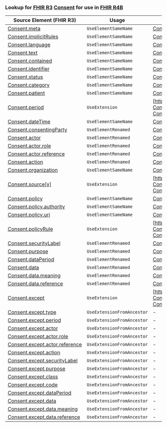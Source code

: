 ### Lookup for [FHIR R3](https://hl7.org/fhir/STU3/) [Consent](https://hl7.org/fhir/STU3/Consent.html) for use in [FHIR R4B](https://hl7.org/fhir/R4B/)

| Source Element (FHIR R3) | Usage | Target |
| -------------- | ----- | ------ |
| [Consent.meta](https://hl7.org/fhir/STU3/Consent.html#resource) | `UseElementSameName` | [Consent.meta](https://hl7.org/fhir/R4B/Consent.html#resource) |
| [Consent.implicitRules](https://hl7.org/fhir/STU3/Consent.html#resource) | `UseElementSameName` | [Consent.implicitRules](https://hl7.org/fhir/R4B/Consent.html#resource) |
| [Consent.language](https://hl7.org/fhir/STU3/Consent.html#resource) | `UseElementSameName` | [Consent.language](https://hl7.org/fhir/R4B/Consent.html#resource) |
| [Consent.text](https://hl7.org/fhir/STU3/Consent.html#resource) | `UseElementSameName` | [Consent.text](https://hl7.org/fhir/R4B/Consent.html#resource) |
| [Consent.contained](https://hl7.org/fhir/STU3/Consent.html#resource) | `UseElementSameName` | [Consent.contained](https://hl7.org/fhir/R4B/Consent.html#resource) |
| [Consent.identifier](https://hl7.org/fhir/STU3/Consent.html#resource) | `UseElementSameName` | [Consent.identifier](https://hl7.org/fhir/R4B/Consent.html#resource) |
| [Consent.status](https://hl7.org/fhir/STU3/Consent.html#resource) | `UseElementSameName` | [Consent.status](https://hl7.org/fhir/R4B/Consent.html#resource) |
| [Consent.category](https://hl7.org/fhir/STU3/Consent.html#resource) | `UseElementSameName` | [Consent.category](https://hl7.org/fhir/R4B/Consent.html#resource) |
| [Consent.patient](https://hl7.org/fhir/STU3/Consent.html#resource) | `UseElementSameName` | [Consent.patient](https://hl7.org/fhir/R4B/Consent.html#resource) |
| [Consent.period](https://hl7.org/fhir/STU3/Consent.html#resource) | `UseExtension` | [http://hl7.org/fhir/3.0/StructureDefinition/extension-Consent.period](StructureDefinition-ext-R3-Consent.period.html) |
| [Consent.dateTime](https://hl7.org/fhir/STU3/Consent.html#resource) | `UseElementSameName` | [Consent.dateTime](https://hl7.org/fhir/R4B/Consent.html#resource) |
| [Consent.consentingParty](https://hl7.org/fhir/STU3/Consent.html#resource) | `UseElementRenamed` | [Consent.performer](https://hl7.org/fhir/R4B/Consent.html#resource) |
| [Consent.actor](https://hl7.org/fhir/STU3/Consent.html#resource) | `UseElementRenamed` | [Consent.provision.actor](https://hl7.org/fhir/R4B/Consent.html#resource) |
| [Consent.actor.role](https://hl7.org/fhir/STU3/Consent.html#resource) | `UseElementRenamed` | [Consent.provision.actor.role](https://hl7.org/fhir/R4B/Consent.html#resource) |
| [Consent.actor.reference](https://hl7.org/fhir/STU3/Consent.html#resource) | `UseElementRenamed` | [Consent.provision.actor.reference](https://hl7.org/fhir/R4B/Consent.html#resource) |
| [Consent.action](https://hl7.org/fhir/STU3/Consent.html#resource) | `UseElementRenamed` | [Consent.provision.action](https://hl7.org/fhir/R4B/Consent.html#resource) |
| [Consent.organization](https://hl7.org/fhir/STU3/Consent.html#resource) | `UseElementSameName` | [Consent.organization](https://hl7.org/fhir/R4B/Consent.html#resource) |
| [Consent.source[x]](https://hl7.org/fhir/STU3/Consent.html#resource) | `UseExtension` | [http://hl7.org/fhir/3.0/StructureDefinition/extension-Consent.source](StructureDefinition-ext-R3-Consent.source.html) |
| [Consent.policy](https://hl7.org/fhir/STU3/Consent.html#resource) | `UseElementSameName` | [Consent.policy](https://hl7.org/fhir/R4B/Consent.html#resource) |
| [Consent.policy.authority](https://hl7.org/fhir/STU3/Consent.html#resource) | `UseElementSameName` | [Consent.policy.authority](https://hl7.org/fhir/R4B/Consent.html#resource) |
| [Consent.policy.uri](https://hl7.org/fhir/STU3/Consent.html#resource) | `UseElementSameName` | [Consent.policy.uri](https://hl7.org/fhir/R4B/Consent.html#resource) |
| [Consent.policyRule](https://hl7.org/fhir/STU3/Consent.html#resource) | `UseExtension` | [http://hl7.org/fhir/3.0/StructureDefinition/extension-Consent.policyRule](StructureDefinition-ext-R3-Consent.policyRule.html) |
| [Consent.securityLabel](https://hl7.org/fhir/STU3/Consent.html#resource) | `UseElementRenamed` | [Consent.provision.securityLabel](https://hl7.org/fhir/R4B/Consent.html#resource) |
| [Consent.purpose](https://hl7.org/fhir/STU3/Consent.html#resource) | `UseElementRenamed` | [Consent.provision.purpose](https://hl7.org/fhir/R4B/Consent.html#resource) |
| [Consent.dataPeriod](https://hl7.org/fhir/STU3/Consent.html#resource) | `UseElementRenamed` | [Consent.provision.dataPeriod](https://hl7.org/fhir/R4B/Consent.html#resource) |
| [Consent.data](https://hl7.org/fhir/STU3/Consent.html#resource) | `UseElementRenamed` | [Consent.provision.data](https://hl7.org/fhir/R4B/Consent.html#resource) |
| [Consent.data.meaning](https://hl7.org/fhir/STU3/Consent.html#resource) | `UseElementRenamed` | [Consent.provision.data.meaning](https://hl7.org/fhir/R4B/Consent.html#resource) |
| [Consent.data.reference](https://hl7.org/fhir/STU3/Consent.html#resource) | `UseElementRenamed` | [Consent.provision.data.reference](https://hl7.org/fhir/R4B/Consent.html#resource) |
| [Consent.except](https://hl7.org/fhir/STU3/Consent.html#resource) | `UseExtension` | [http://hl7.org/fhir/3.0/StructureDefinition/extension-Consent.except](StructureDefinition-ext-R3-Consent.except.html) |
| [Consent.except.type](https://hl7.org/fhir/STU3/Consent.html#resource) | `UseExtensionFromAncestor` | - |
| [Consent.except.period](https://hl7.org/fhir/STU3/Consent.html#resource) | `UseExtensionFromAncestor` | - |
| [Consent.except.actor](https://hl7.org/fhir/STU3/Consent.html#resource) | `UseExtensionFromAncestor` | - |
| [Consent.except.actor.role](https://hl7.org/fhir/STU3/Consent.html#resource) | `UseExtensionFromAncestor` | - |
| [Consent.except.actor.reference](https://hl7.org/fhir/STU3/Consent.html#resource) | `UseExtensionFromAncestor` | - |
| [Consent.except.action](https://hl7.org/fhir/STU3/Consent.html#resource) | `UseExtensionFromAncestor` | - |
| [Consent.except.securityLabel](https://hl7.org/fhir/STU3/Consent.html#resource) | `UseExtensionFromAncestor` | - |
| [Consent.except.purpose](https://hl7.org/fhir/STU3/Consent.html#resource) | `UseExtensionFromAncestor` | - |
| [Consent.except.class](https://hl7.org/fhir/STU3/Consent.html#resource) | `UseExtensionFromAncestor` | - |
| [Consent.except.code](https://hl7.org/fhir/STU3/Consent.html#resource) | `UseExtensionFromAncestor` | - |
| [Consent.except.dataPeriod](https://hl7.org/fhir/STU3/Consent.html#resource) | `UseExtensionFromAncestor` | - |
| [Consent.except.data](https://hl7.org/fhir/STU3/Consent.html#resource) | `UseExtensionFromAncestor` | - |
| [Consent.except.data.meaning](https://hl7.org/fhir/STU3/Consent.html#resource) | `UseExtensionFromAncestor` | - |
| [Consent.except.data.reference](https://hl7.org/fhir/STU3/Consent.html#resource) | `UseExtensionFromAncestor` | - |
